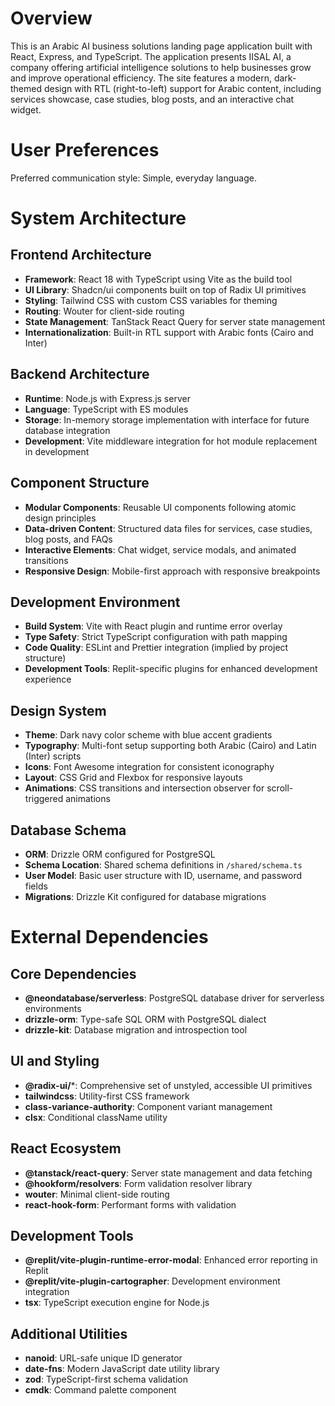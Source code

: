 # Overview

This is an Arabic AI business solutions landing page application built with React, Express, and TypeScript. The application presents IISAL AI, a company offering artificial intelligence solutions to help businesses grow and improve operational efficiency. The site features a modern, dark-themed design with RTL (right-to-left) support for Arabic content, including services showcase, case studies, blog posts, and an interactive chat widget.

# User Preferences

Preferred communication style: Simple, everyday language.

# System Architecture

## Frontend Architecture
- **Framework**: React 18 with TypeScript using Vite as the build tool
- **UI Library**: Shadcn/ui components built on top of Radix UI primitives
- **Styling**: Tailwind CSS with custom CSS variables for theming
- **Routing**: Wouter for client-side routing
- **State Management**: TanStack React Query for server state management
- **Internationalization**: Built-in RTL support with Arabic fonts (Cairo and Inter)

## Backend Architecture
- **Runtime**: Node.js with Express.js server
- **Language**: TypeScript with ES modules
- **Storage**: In-memory storage implementation with interface for future database integration
- **Development**: Vite middleware integration for hot module replacement in development

## Component Structure
- **Modular Components**: Reusable UI components following atomic design principles
- **Data-driven Content**: Structured data files for services, case studies, blog posts, and FAQs
- **Interactive Elements**: Chat widget, service modals, and animated transitions
- **Responsive Design**: Mobile-first approach with responsive breakpoints

## Development Environment
- **Build System**: Vite with React plugin and runtime error overlay
- **Type Safety**: Strict TypeScript configuration with path mapping
- **Code Quality**: ESLint and Prettier integration (implied by project structure)
- **Development Tools**: Replit-specific plugins for enhanced development experience

## Design System
- **Theme**: Dark navy color scheme with blue accent gradients
- **Typography**: Multi-font setup supporting both Arabic (Cairo) and Latin (Inter) scripts
- **Icons**: Font Awesome integration for consistent iconography
- **Layout**: CSS Grid and Flexbox for responsive layouts
- **Animations**: CSS transitions and intersection observer for scroll-triggered animations

## Database Schema
- **ORM**: Drizzle ORM configured for PostgreSQL
- **Schema Location**: Shared schema definitions in `/shared/schema.ts`
- **User Model**: Basic user structure with ID, username, and password fields
- **Migrations**: Drizzle Kit configured for database migrations

# External Dependencies

## Core Dependencies
- **@neondatabase/serverless**: PostgreSQL database driver for serverless environments
- **drizzle-orm**: Type-safe SQL ORM with PostgreSQL dialect
- **drizzle-kit**: Database migration and introspection tool

## UI and Styling
- **@radix-ui/***: Comprehensive set of unstyled, accessible UI primitives
- **tailwindcss**: Utility-first CSS framework
- **class-variance-authority**: Component variant management
- **clsx**: Conditional className utility

## React Ecosystem
- **@tanstack/react-query**: Server state management and data fetching
- **@hookform/resolvers**: Form validation resolver library
- **wouter**: Minimal client-side routing
- **react-hook-form**: Performant forms with validation

## Development Tools
- **@replit/vite-plugin-runtime-error-modal**: Enhanced error reporting in Replit
- **@replit/vite-plugin-cartographer**: Development environment integration
- **tsx**: TypeScript execution engine for Node.js

## Additional Utilities
- **nanoid**: URL-safe unique ID generator
- **date-fns**: Modern JavaScript date utility library
- **zod**: TypeScript-first schema validation
- **cmdk**: Command palette component